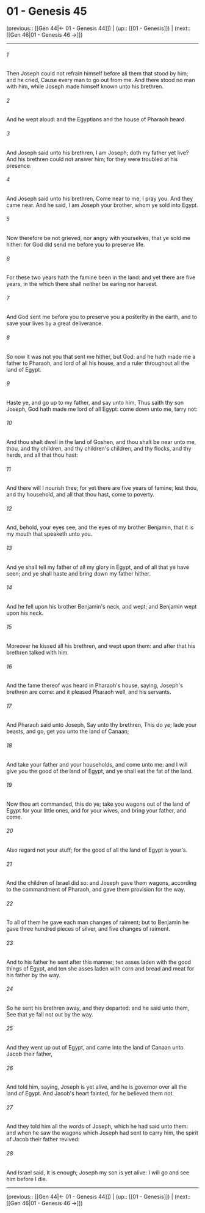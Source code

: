 # 01 - Genesis 45

(previous:: [[Gen 44|← 01 - Genesis 44]]) | (up:: [[01 - Genesis]]) | (next:: [[Gen 46|01 - Genesis 46 →]])

***


###### 1 
Then Joseph could not refrain himself before all them that stood by him; and he cried, Cause every man to go out from me. And there stood no man with him, while Joseph made himself known unto his brethren. 

###### 2 
And he wept aloud: and the Egyptians and the house of Pharaoh heard. 

###### 3 
And Joseph said unto his brethren, I am Joseph; doth my father yet live? And his brethren could not answer him; for they were troubled at his presence. 

###### 4 
And Joseph said unto his brethren, Come near to me, I pray you. And they came near. And he said, I am Joseph your brother, whom ye sold into Egypt. 

###### 5 
Now therefore be not grieved, nor angry with yourselves, that ye sold me hither: for God did send me before you to preserve life. 

###### 6 
For these two years hath the famine been in the land: and yet there are five years, in the which there shall neither be earing nor harvest. 

###### 7 
And God sent me before you to preserve you a posterity in the earth, and to save your lives by a great deliverance. 

###### 8 
So now it was not you that sent me hither, but God: and he hath made me a father to Pharaoh, and lord of all his house, and a ruler throughout all the land of Egypt. 

###### 9 
Haste ye, and go up to my father, and say unto him, Thus saith thy son Joseph, God hath made me lord of all Egypt: come down unto me, tarry not: 

###### 10 
And thou shalt dwell in the land of Goshen, and thou shalt be near unto me, thou, and thy children, and thy children's children, and thy flocks, and thy herds, and all that thou hast: 

###### 11 
And there will I nourish thee; for yet there are five years of famine; lest thou, and thy household, and all that thou hast, come to poverty. 

###### 12 
And, behold, your eyes see, and the eyes of my brother Benjamin, that it is my mouth that speaketh unto you. 

###### 13 
And ye shall tell my father of all my glory in Egypt, and of all that ye have seen; and ye shall haste and bring down my father hither. 

###### 14 
And he fell upon his brother Benjamin's neck, and wept; and Benjamin wept upon his neck. 

###### 15 
Moreover he kissed all his brethren, and wept upon them: and after that his brethren talked with him. 

###### 16 
And the fame thereof was heard in Pharaoh's house, saying, Joseph's brethren are come: and it pleased Pharaoh well, and his servants. 

###### 17 
And Pharaoh said unto Joseph, Say unto thy brethren, This do ye; lade your beasts, and go, get you unto the land of Canaan; 

###### 18 
And take your father and your households, and come unto me: and I will give you the good of the land of Egypt, and ye shall eat the fat of the land. 

###### 19 
Now thou art commanded, this do ye; take you wagons out of the land of Egypt for your little ones, and for your wives, and bring your father, and come. 

###### 20 
Also regard not your stuff; for the good of all the land of Egypt is your's. 

###### 21 
And the children of Israel did so: and Joseph gave them wagons, according to the commandment of Pharaoh, and gave them provision for the way. 

###### 22 
To all of them he gave each man changes of raiment; but to Benjamin he gave three hundred pieces of silver, and five changes of raiment. 

###### 23 
And to his father he sent after this manner; ten asses laden with the good things of Egypt, and ten she asses laden with corn and bread and meat for his father by the way. 

###### 24 
So he sent his brethren away, and they departed: and he said unto them, See that ye fall not out by the way. 

###### 25 
And they went up out of Egypt, and came into the land of Canaan unto Jacob their father, 

###### 26 
And told him, saying, Joseph is yet alive, and he is governor over all the land of Egypt. And Jacob's heart fainted, for he believed them not. 

###### 27 
And they told him all the words of Joseph, which he had said unto them: and when he saw the wagons which Joseph had sent to carry him, the spirit of Jacob their father revived: 

###### 28 
And Israel said, It is enough; Joseph my son is yet alive: I will go and see him before I die.

***

(previous:: [[Gen 44|← 01 - Genesis 44]]) | (up:: [[01 - Genesis]]) | (next:: [[Gen 46|01 - Genesis 46 →]])
